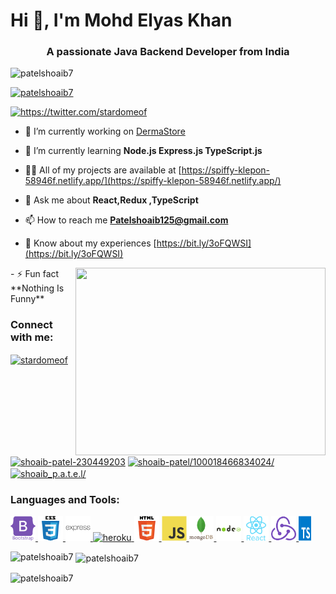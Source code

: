 

<h1 align="center size="200px">Hi 👋, I'm Mohd Elyas Khan </h1>
<h3 align="center">A passionate Java Backend Developer from India</h3>

<p align="left"> <img width="100%" height="450px" src="https://media4.giphy.com/media/cUAGuLiEcTBwRfkAQq/giphy.gif?cid=ecf05e47tpuhrmemrur90ppma82gi2qwcvn45bt5mxzcaul2&rid=giphy.gif&ct=s" alt="patelshoaib7" /> </p>

<p align="left"> <a href="https://github.com/ryo-ma/github-profile-trophy"><img src="https://github-profile-trophy.vercel.app/?username=patelshoaib7" alt="patelshoaib7" /></a> </p>

<p align="left"> <a href="https://twitter.com/https://twitter.com/stardomeof" target="blank"><img src="https://img.shields.io/twitter/follow/https://twitter.com/stardomeof?logo=twitter&style=for-the-badge" alt="https://twitter.com/stardomeof" /></a> </p>

  
- 🔭 I’m currently working on [DermaStore](https://golden-croquembouche-db501b.netlify.app)

- 🌱 I’m currently learning **Node.js Express.js TypeScript.js**

- 👨‍💻 All of my projects are available at [https://spiffy-klepon-58946f.netlify.app/](https://spiffy-klepon-58946f.netlify.app/)

- 💬 Ask me about **React,Redux ,TypeScript**

- 📫 How to reach me **Patelshoaib125@gmail.com**

- 📄 Know about my experiences [https://bit.ly/3oFQWSI](https://bit.ly/3oFQWSI)
<img align="right" width="400px" height="300px" src="https://media0.giphy.com/media/YYW0hHizzIOrlhimPG/giphy.gif?cid=ecf05e47si19ju0lwt3w6sgm59pm5vt16tb6mcohvwpvlcft&rid=giphy.gif&ct=g"/>
- ⚡ Fun fact **Nothing Is Funny**


<h3 align="left">Connect with me:</h3>
<p align="left">
<a href="https://twitter.com/stardomeof" target="blank"><img align="center" src="https://raw.githubusercontent.com/rahuldkjain/github-profile-readme-generator/master/src/images/icons/Social/twitter.svg" alt="stardomeof" height="30" width="40" /></a>
<a href="https://linkedin.com/in/shoaib-patel-230449203" target="blank"><img align="center" src="https://raw.githubusercontent.com/rahuldkjain/github-profile-readme-generator/master/src/images/icons/Social/linked-in-alt.svg" alt="shoaib-patel-230449203" height="30" width="40" /></a>
<a href="https://fb.com/people/shoaib-patel/100018466834024/" target="blank"><img align="center" src="https://raw.githubusercontent.com/rahuldkjain/github-profile-readme-generator/master/src/images/icons/Social/facebook.svg" alt="shoaib-patel/100018466834024/" height="30" width="40" /></a>
<a href="https://instagram.com/shoaib_p.a.t.e.l/" target="blank"><img align="center" src="https://raw.githubusercontent.com/rahuldkjain/github-profile-readme-generator/master/src/images/icons/Social/instagram.svg" alt="shoaib_p.a.t.e.l/" height="30" width="40" /></a>
</p>
<h3 align="left">Languages and Tools:</h3>
<p align="left"> <a href="https://getbootstrap.com" target="_blank" rel="noreferrer"> <img src="https://raw.githubusercontent.com/devicons/devicon/master/icons/bootstrap/bootstrap-plain-wordmark.svg" alt="bootstrap" width="40" height="40"/> </a> <a href="https://www.w3schools.com/css/" target="_blank" rel="noreferrer"> <img src="https://raw.githubusercontent.com/devicons/devicon/master/icons/css3/css3-original-wordmark.svg" alt="css3" width="40" height="40"/> </a> <a href="https://expressjs.com" target="_blank" rel="noreferrer"> <img src="https://raw.githubusercontent.com/devicons/devicon/master/icons/express/express-original-wordmark.svg" alt="express" width="40" height="40"/> </a> <a href="https://heroku.com" target="_blank" rel="noreferrer"> <img src="https://www.vectorlogo.zone/logos/heroku/heroku-icon.svg" alt="heroku" width="40" height="40"/> </a> <a href="https://www.w3.org/html/" target="_blank" rel="noreferrer"> <img src="https://raw.githubusercontent.com/devicons/devicon/master/icons/html5/html5-original-wordmark.svg" alt="html5" width="40" height="40"/> </a> <a href="https://developer.mozilla.org/en-US/docs/Web/JavaScript" target="_blank" rel="noreferrer"> <img src="https://raw.githubusercontent.com/devicons/devicon/master/icons/javascript/javascript-original.svg" alt="javascript" width="40" height="40"/> </a> <a href="https://www.mongodb.com/" target="_blank" rel="noreferrer"> <img src="https://raw.githubusercontent.com/devicons/devicon/master/icons/mongodb/mongodb-original-wordmark.svg" alt="mongodb" width="40" height="40"/> </a> <a href="https://nodejs.org" target="_blank" rel="noreferrer"> <img src="https://raw.githubusercontent.com/devicons/devicon/master/icons/nodejs/nodejs-original-wordmark.svg" alt="nodejs" width="40" height="40"/> </a> <a href="https://reactjs.org/" target="_blank" rel="noreferrer"> <img src="https://raw.githubusercontent.com/devicons/devicon/master/icons/react/react-original-wordmark.svg" alt="react" width="40" height="40"/> </a> <a href="https://redux.js.org" target="_blank" rel="noreferrer"> <img src="https://raw.githubusercontent.com/devicons/devicon/master/icons/redux/redux-original.svg" alt="redux" width="40" height="40"/> </a> <a href="https://www.typescriptlang.org/" target="_blank" rel="noreferrer"> <img src="https://raw.githubusercontent.com/devicons/devicon/master/icons/typescript/typescript-original.svg" alt="typescript" width="20" height="40"/> </a> </p>

<p><img align="left" src="https://github-readme-stats.vercel.app/api/top-langs?username=patelshoaib7&show_icons=true&locale=en&layout=compact" alt="patelshoaib7" /></p>

<p>&nbsp;<img align="center" src="https://github-readme-stats.vercel.app/api?username=patelshoaib7&show_icons=true&locale=en" alt="patelshoaib7" /></p>

<p><img align="center" src="https://github-readme-streak-stats.herokuapp.com/?user=patelshoaib7&" alt="patelshoaib7" />  
                                                                                                                    </p>
                                                                                                                    <p>  </p>
                                                                                                                  
                                                                                                                    
                                                                                                                    
